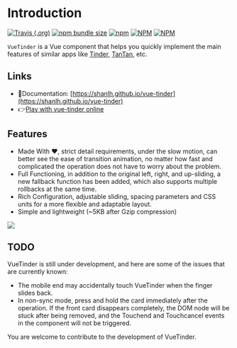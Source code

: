 # Introduction

[![Travis (.org)](https://img.shields.io/travis/shanlh/vue-tinder/master)](https://travis-ci.org/github/shanlh/vue-tinder)
[![npm bundle size](https://img.shields.io/bundlephobia/minzip/vue-tinder)](https://www.npmjs.com/package/vue-tinder)
[![npm](https://img.shields.io/npm/dm/vue-tinder)](https://www.npmjs.com/package/vue-tinder)
[![NPM](https://img.shields.io/npm/v/vue-tinder.svg)](https://www.npmjs.com/package/vue-tinder)
[![NPM](https://img.shields.io/npm/l/vue-tinder)](https://www.npmjs.com/package/vue-tinder)

`VueTinder` is a Vue component that helps you quickly implement the main features of similar apps like [Tinder](https://tinder.com), [TanTan](https://tantanapp.com/), etc.

## Links

* 📘Documentation: [https://shanlh.github.io/vue-tinder](https://shanlh.github.io/vue-tinder)
* 👉[Play with vue-tinder online](https://codesandbox.io/embed/vue-tinder-preview-by7qi)

## Features

- Made With ❤️, strict detail requirements, under the slow motion, can better see the ease of transition animation, no matter how fast and complicated the operation does not have to worry about the problem.
- Full Functioning, in addition to the original left, right, and up-sliding, a new fallback function has been added, which also supports multiple rollbacks at the same time.
- Rich Configuration, adjustable sliding, spacing parameters and CSS units for a more flexible and adaptable layout.
- Simple and lightweight (~5KB after Gzip compression)

![](https://raw.githubusercontent.com/shanlh/vue-tinder/master/public/preview.gif)

## TODO

VueTinder is still under development, and here are some of the issues that are currently known:

- The mobile end may accidentally touch VueTinder when the finger slides back.
- In non-sync mode, press and hold the card immediately after the operation. If the front card disappears completely, the DOM node will be stuck after being removed, and the Touchend and Touchcancel events in the component will not be triggered.

You are welcome to contribute to the development of VueTinder.
